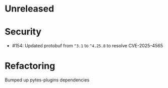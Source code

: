 # Unreleased

# Security
* #154: Updated protobuf from `^3.1` to  `^4.25.8` to resolve CVE-2025-4565

# Refactoring
Bumped up pytes-plugins dependencies
